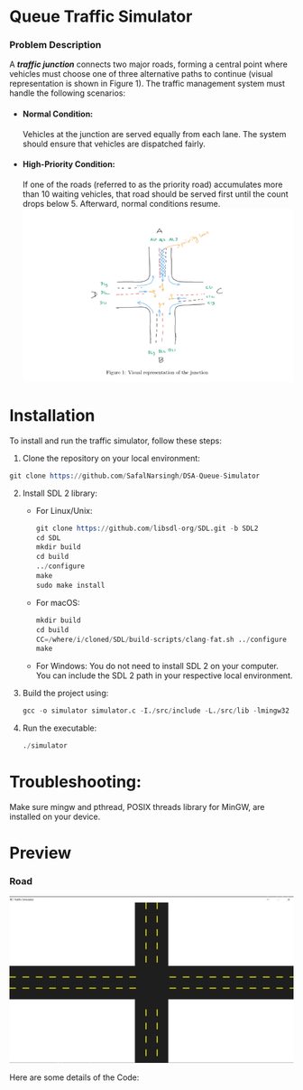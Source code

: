 # Queue Traffic Simulator

### Problem Description
A ***traffic junction*** connects two major roads, forming a central point where vehicles must choose
one of three alternative paths to continue (visual representation is shown in Figure 1). The traffic
management system must handle the following scenarios:
- #### Normal Condition:
    Vehicles at the junction are served equally from each lane. The system should ensure that vehicles are dispatched fairly.
- #### High-Priority Condition:
    If one of the roads (referred to as the priority road) accumulates more than 10 waiting vehicles, that road should be served first until the count drops below 5. Afterward, normal conditions resume.
  ![Path](https://github.com/SafalNarsingh/DSA-Queue-Simulator/blob/a75e5a131e348d0ad553fcb2b5056f5de0c625fc/imgs/path_visual.png)

# Installation 
To install and run the traffic simulator, follow these steps:
1. Clone the repository on your local environment:
```s
git clone https://github.com/SafalNarsingh/DSA-Queue-Simulator
```
2. Install SDL 2 library:
    - For Linux/Unix:
      ```s
      git clone https://github.com/libsdl-org/SDL.git -b SDL2
      cd SDL
      mkdir build
      cd build
      ../configure
      make
      sudo make install
      ```
    - For macOS:
      ```s
      mkdir build
      cd build 
      CC=/where/i/cloned/SDL/build-scripts/clang-fat.sh ../configure
      make
      ```
    - For Windows:
      You do not need to install SDL 2 on your computer. You can include the SDL 2 path in your respective local environment.
      
3. Build the project using:
   ```s
   gcc -o simulator simulator.c -I./src/include -L./src/lib -lmingw32 -lSDL2main -lSDL2 -lSDL2_ttf -pthread
   ```

4. Run the executable:
   ```s
   ./simulator
   ```

# Troubleshooting:
Make sure mingw and pthread, POSIX threads library for MinGW, are installed on your device.
    

# Preview
### Road
![Road Image](https://github.com/SafalNarsingh/DSA-Queue-Simulator/blob/d7c3b74629fdb9fe2711394e78b2f1b4715d5ef1/imgs/road.png)

Here are some details of the Code:

